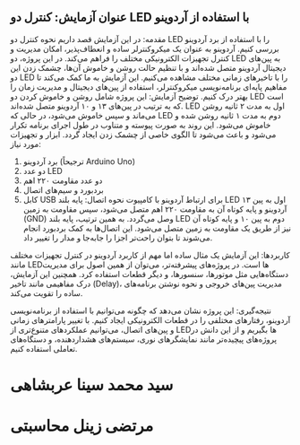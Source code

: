 ## عنوان آزمایش: کنترل دو LED با استفاده از آردوینو
مقدمه:
در این آزمایش قصد داریم نحوه کنترل دو LED را با استفاده از برد آردوینو بررسی کنیم. آردوینو به عنوان یک میکروکنترلر ساده و انعطاف‌پذیر، امکان مدیریت و کنترل تجهیزات الکترونیکی مختلف را فراهم می‌کند. در این پروژه، دو LED به پین‌های دیجیتال آردوینو متصل شده‌اند و با تنظیم حالت روشن و خاموش آن‌ها، چشمک زدن این دو LED را با تاخیرهای زمانی مختلف مشاهده می‌کنیم. این آزمایش به ما کمک می‌کند تا مفاهیم پایه‌ای برنامه‌نویسی میکروکنترلر، استفاده از پین‌های دیجیتال و مدیریت زمان را بهتر درک کنیم.
توضیح آزمایش:
این پروژه شامل روشن و خاموش کردن دو LED است که به ترتیب در پین‌های ۱۳ و ۱۰ آردوینو متصل شده‌اند. LED اول به مدت ۲ ثانیه روشن می‌ماند و سپس خاموش می‌شود، در حالی که LED دوم به مدت ۱ ثانیه روشن شده و خاموش می‌شود. این روند به صورت پیوسته و متناوب در طول اجرای برنامه تکرار می‌شود و باعث می‌شود تا الگوی خاصی از چشمک زدن ایجاد گردد.
ابزار و تجهیزات مورد نیاز:
1. برد آردوینو (ترجیحاً Arduino Uno)
2. دو عدد LED
3. دو عدد مقاومت ۲۲۰ اهم
4. بردبورد و سیم‌های اتصال
5. کابل USB برای ارتباط آردوینو با کامپیوت
نحوه اتصال:
پایه بلند LED اول به پین ۱۳ آردوینو و پایه کوتاه آن به مقاومت ۲۲۰ اهم متصل می‌شود، سپس مقاومت به زمین (GND) وصل می‌گردد.
به همین ترتیب، پایه بلند LED دوم به پین ۱۰ و پایه کوتاه آن نیز از طریق یک مقاومت به زمین متصل می‌شود.
این اتصال‌ها به کمک بردبورد انجام می‌شوند تا بتوان راحت‌تر اجزا را جابه‌جا و مدار را تغییر داد.

کاربردها:
این آزمایش یک مثال ساده اما مهم از کاربرد آردوینو در کنترل تجهیزات مختلف مانند LEDها است. در پروژه‌های پیشرفته‌تر، می‌توان از همین اصول برای مدیریت دستگاه‌هایی مثل موتورها، سنسورها، و دیگر قطعات استفاده کرد. همچنین این آزمایش، درک مفاهیمی مانند تاخیر (Delay)، مدیریت پین‌های خروجی و نحوه نوشتن برنامه‌های ساده را تقویت می‌کند.

نتیجه‌گیری:
این پروژه نشان می‌دهد که چگونه می‌توانیم با استفاده از برنامه‌نویسی آردوینو، رفتارهای مختلفی را در قطعات الکترونیکی ایجاد کنیم. با تغییر پارامترهای زمانی و پین‌های اتصال، می‌توانیم عملکردهای متنوع‌تری از LEDها بگیریم و از این دانش در پروژه‌های پیچیده‌تر مانند نمایشگرهای نوری، سیستم‌های هشداردهنده، و دستگاه‌های تعاملی استفاده کنیم.
 # سید محمد سینا عربشاهی
 # مرتضی زینل محاسبتی
